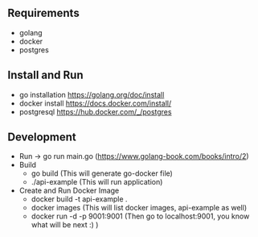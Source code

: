  ## Requirements
 - golang
 - docker 
 - postgres
 
 
 ## Install and Run
- go installation https://golang.org/doc/install
- docker install https://docs.docker.com/install/
- postgresql https://hub.docker.com/_/postgres


## Development
- Run -> go run main.go (https://www.golang-book.com/books/intro/2)
- Build  
    - go build (This will generate go-docker file)
    - ./api-example  (This will run application) 
- Create and Run Docker Image
    - docker build -t api-example .
    - docker images (This will list docker images, api-example as well)
    - docker run -d -p 9001:9001 (Then go to localhost:9001, you know what will be next :) )
